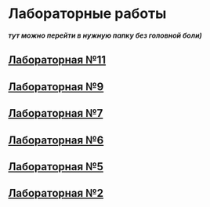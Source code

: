 # Лабораторные работы 

***тут можно перейти в нужную папку без головной боли)***

## [Лабораторная №11](https://github.com/fkifa/laboratory/tree/main/2020-2021/OS/lab11)

## [Лабораторная №9](https://github.com/fkifa/laboratory/tree/main/2020-2021/OS/lab09)

## [Лабораторная №7](https://github.com/fkifa/laboratory/tree/main/2020-2021/OS/lab07)

## [Лабораторная №6](https://github.com/fkifa/laboratory/tree/main/2020-2021/OS/lab06)

## [Лабораторная №5](https://github.com/fkifa/laboratory/tree/main/2020-2021/OS/lab05)

## [Лабораторная №2](https://github.com/fkifa/laboratory/tree/main/2020-2021/OS/lab02)

